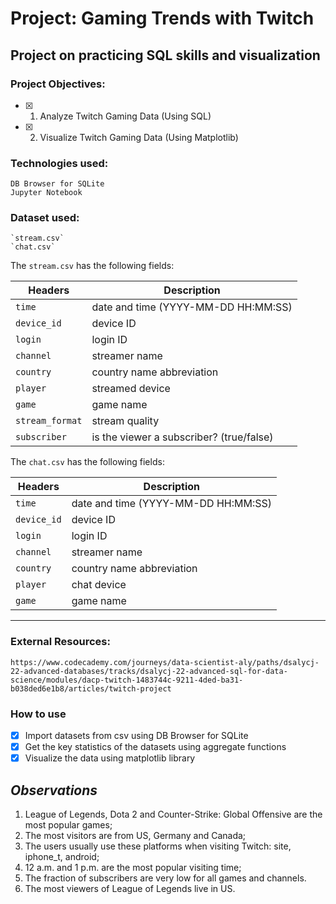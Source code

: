 # **Project: Gaming Trends with Twitch**
## Project on practicing SQL skills and visualization

### Project Objectives:
- [x] 1. Analyze Twitch Gaming Data (Using SQL)
- [x] 2. Visualize Twitch Gaming Data (Using Matplotlib)

### Technologies used:
```
DB Browser for SQLite
Jupyter Notebook
```

### Dataset used:
```
`stream.csv`
`chat.csv`
```

The `stream.csv` has the following fields:

Headers | Description |
--- | --- |
`time` | date and time (YYYY-MM-DD HH:MM:SS)
`device_id` | device ID
`login` | login ID
`channel` | streamer name
`country` | country name abbreviation
`player` | streamed device
`game` | game name
`stream_format` | stream quality
`subscriber` | is the viewer a subscriber? (true/false)

The `chat.csv` has the following fields:

Headers | Description |
--- | --- |
`time` | date and time (YYYY-MM-DD HH:MM:SS)
`device_id` | device ID
`login` | login ID
`channel` | streamer name
`country` | country name abbreviation
`player` | chat device
`game` | game name

---

### External Resources:
```
https://www.codecademy.com/journeys/data-scientist-aly/paths/dsalycj-22-advanced-databases/tracks/dsalycj-22-advanced-sql-for-data-science/modules/dacp-twitch-1483744c-9211-4ded-ba31-b038ded6e1b8/articles/twitch-project
```

### How to use ###
- [x] Import datasets from csv using DB Browser for SQLite
- [x] Get the key statistics of the datasets using aggregate functions
- [x] Visualize the data using matplotlib library

## *Observations* ##
1. League of Legends, Dota 2 and Counter-Strike: Global Offensive are the most popular games;
2. The most visitors are from US, Germany and Canada;
3. The users usually use these platforms when visiting Twitch: site, iphone_t, android;
4. 12 a.m. and 1 p.m. are the most popular visiting time;
5. The fraction of subscribers are very low for all games and channels.
6. The most viewers of League of Legends live in US.
